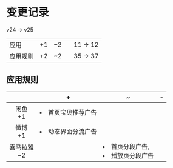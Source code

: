 # 变更记录

v24 -> v25

||||||
|-|:-:|:-:|:-:|:-:|
|应用|+1|~2||11 -> 12|
|应用规则|+2|~2||35 -> 37|

## 应用规则

||+|~|-|
|:-:|-|-|-|
|闲鱼<br>+1|<li>首页宝贝推荐广告|||
|微博<br>+1|<li>动态界面分流广告|||
|喜马拉雅<br>~2||<li>首页分段广告,<li>播放页分段广告||
